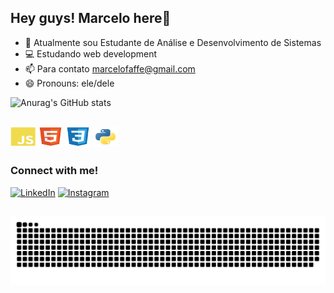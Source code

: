 ## Hey guys! Marcelo here👋

- 📃 Atualmente sou Estudante de Análise e Desenvolvimento de Sistemas 
- 💻 Estudando web development
- 📫 Para contato marcelofaffe@gmail.com
- 😄 Pronouns: ele/dele

![Anurag's GitHub stats](https://github-readme-stats.vercel.app/api?username=Faffe-hub&show_icons=true&theme=dark)

<img align="right" alt="" height="190px" src="https://cdn.discordapp.com/attachments/1225525901446352938/1294033861847679176/2fb7f995-f7be-42aa-b73d-c2eb5a48eb7a.jpg?ex=67098a72&is=670838f2&hm=6f83a8142002eea63866725cb164a977a303e7b78638dcbae3be6ba7d315902e&">

<div style="display: inline_block"><br>
  <img align="center" alt="Rafa-Js" height="30" width="40" src="https://raw.githubusercontent.com/devicons/devicon/master/icons/javascript/javascript-plain.svg">
  <img align="center" alt="Rafa-HTML" height="30" width="40" src="https://raw.githubusercontent.com/devicons/devicon/master/icons/html5/html5-original.svg">
  <img align="center" alt="Rafa-CSS" height="30" width="40" src="https://raw.githubusercontent.com/devicons/devicon/master/icons/css3/css3-original.svg">
  <img align="center" alt="Rafa-Python" height="30" width="40" src="https://raw.githubusercontent.com/devicons/devicon/master/icons/python/python-original.svg">
</div>

  ##

<h3 align="left">Connect with me!</h3>

[![LinkedIn](https://img.shields.io/badge/-LinkedIn-000?style=for-the-badge&logo=linkedin&logoColor=A4A4A4color:FFF)](https://www.linkedin.com/in/mari4souza/)
[![Instagram](https://img.shields.io/badge/-Instagram-000?style=for-the-badge&logo=instagram&logoColor=FF00F6&color:FFF)](https://www.instagram.com/marcelo.faffe/)

  ##
  
<picture align="center">
  <source media="(prefers-color-scheme: dark)" srcset="https://raw.githubusercontent.com/Faffe-hub/Faffe-hub/output/github-contribution-grid-snake-dark.svg">
  <source media="(prefers-color-scheme: light)" srcset="https://raw.githubusercontent.com/Faffe-hub/Faffe-hub/output/github-contribution-grid-snake-dark.svg">
  <img align="center" alt="github contribution grid snake animation" src="https://raw.githubusercontent.com/Faffe-hub/Faffe-hub/output/github-contribution-grid-snake.svg">
</picture>
